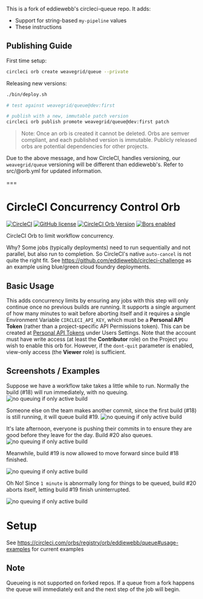 This is a fork of eddiewebb's circleci-queue repo. It adds:

* Support for string-based `my-pipeline` values
* These instructions

## Publishing Guide

First time setup:

```bash
circleci orb create weavegrid/queue --private
```

Releasing new versions:

```bash
./bin/deploy.sh

# test against weavegrid/queue@dev:first

# publish with a new, immutable patch version
circleci orb publish promote weavegrid/queue@dev:first patch
```

> Note: Once an orb is created it cannot be deleted. Orbs are semver compliant, and each published version is immutable. Publicly released orbs are potential dependencies for other projects.

Due to the above message, and how CircleCI, handles versioning, our `weavegrid/queue` versioning will be different than eddiewebb's.
Refer to src/@orb.yml for updated information.

===

# CircleCI Concurrency Control Orb

[![CircleCI](https://img.shields.io/circleci/build/gh/eddiewebb/circleci-queue)](https://circleci.com/gh/eddiewebb/circleci-queue/tree/master) 
[![GitHub license](https://img.shields.io/github/license/eddiewebb/circleci-queue)](https://github.com/eddiewebb/circleci-queue/blob/master/LICENSE)
[![CircleCI Orb Version](https://img.shields.io/badge/endpoint.svg?url=https://badges.circleci.io/orb/eddiewebb/queue)](https://circleci.com/orbs/registry/orb/eddiewebb/queue)
[![Bors enabled](https://bors.tech/images/badge_small.svg)](https://app.bors.tech/repositories/21077)

CircleCI Orb to limit workflow concurrency.

Why? Some jobs (typically deployments) need to run sequentially and not parallel, but also run to completion. So CircleCI's native `auto-cancel` is not quite the right fit.
See https://github.com/eddiewebb/circleci-challenge as an example using blue/green cloud foundry deployments.


## Basic Usage

This adds concurrency limits by ensuring any jobs with this step will only continue once no previous builds are running. It supports a single argument of how many minutes to wait before aborting itself and it requires a single Environment Variable `CIRCLECI_API_KEY`, which must be a **Personal API Token** (rather than a project-specific API Permissions token). This can be created at [Personal API Tokens](https://app.circleci.com/settings/user/tokens) under Users Settings. Note that the account must have write access (at least the **Contributor** role) on the Project you wish to enable this orb for. However, if the `dont-quit` parameter is enabled, view-only access (the **Viewer** role) is sufficient.

## Screenshots / Examples

Suppose we have a workflow take takes a little while to run. Normally the build (#18) will run immediately, with no queuing.
![no queuing if only active build](assets/build_noqueue.png)

Someone else on the team makes another commit, since the first build (#18) is still running, it will queue build #19.
![no queuing if only active build](assets/build_queue2.png)

It's late afternoon, everyone is pushing their commits in to ensure they are good before they leave for the day. Build #20 also queues.
![no queuing if only active build](assets/build_queued.png)

Meanwhile, build #19 is now allowed to move forward since build #18 finished.

![no queuing if only active build](assets/build_progressed.png)

Oh No! Since `1 minute` is abnormally long for things to be queued, build #20 aborts itself, letting build #19 finish uninterrupted.

![no queuing if only active build](assets/build_aborted.png)

# Setup
See https://circleci.com/orbs/registry/orb/eddiewebb/queue#usage-examples for current examples

## Note

Queueing is not supported on forked repos. If a queue from a fork happens the queue will immediately exit and the next step of the job will begin.
